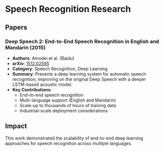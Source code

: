 # Speech Recognition Research

## Papers

### Deep Speech 2: End-to-End Speech Recognition in English and Mandarin (2015)
- **Authors**: Amodei et al. (Baidu)
- **arXiv**: [1512.02595](https://arxiv.org/abs/1512.02595)
- **Category**: Speech Recognition, Deep Learning
- **Summary**: Presents a deep learning system for automatic speech recognition, improving on the original Deep Speech with a deeper LSTM-based acoustic model.
- **Key Contributions**:
  - End-to-end speech recognition
  - Multi-language support (English and Mandarin)
  - Scale-up to thousands of hours of training data
  - Industrial-scale deployment considerations

## Impact
This work demonstrated the scalability of end-to-end deep learning approaches for speech recognition across multiple languages.
